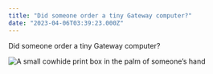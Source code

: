 ```yaml
---
title: "Did someone order a tiny Gateway computer?"
date: "2023-04-06T03:39:23.000Z"
---
```


Did someone order a tiny Gateway computer?

![A small cowhide print box in the palm of someone’s hand](images/c52565be42.jpg)
